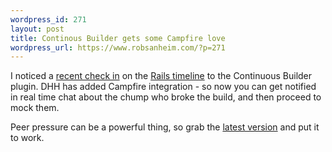 ```yaml
--- 
wordpress_id: 271
layout: post
title: Continous Builder gets some Campfire love
wordpress_url: https://www.robsanheim.com/?p=271
---
```

I noticed a <a href="https://dev.rubyonrails.org/changeset/5222">recent check in</a> on the <a href="https://dev.rubyonrails.org/timeline">Rails timeline</a> to the Continuous Builder plugin.  DHH has added Campfire integration - so now you can get notified in real time chat about the chump who broke the build, and then proceed to mock them.  

Peer pressure can be a powerful thing, so grab the <a href="https://dev.rubyonrails.com/svn/rails/plugins/continuous_builder/">latest version</a> and put it to work.
